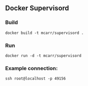 

## Docker Supervisord

### Build
    
    docker build -t mcarr/supervisord .

### Run

    docker run -d -t mcarr/supervisord

### Example connection:

    ssh root@localhost -p 49156

